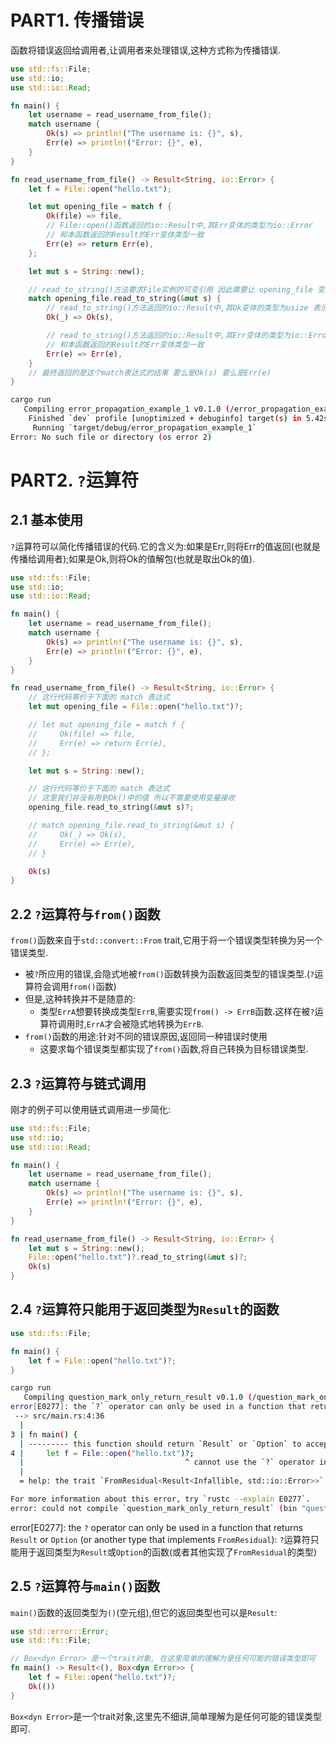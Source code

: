 # PART1. 传播错误

函数将错误返回给调用者,让调用者来处理错误,这种方式称为传播错误.

```rust
use std::fs::File;
use std::io;
use std::io::Read;

fn main() {
    let username = read_username_from_file();
    match username {
        Ok(s) => println!("The username is: {}", s),
        Err(e) => println!("Error: {}", e),
    }
}

fn read_username_from_file() -> Result<String, io::Error> {
    let f = File::open("hello.txt");

    let mut opening_file = match f {
        Ok(file) => file,
        // File::open()函数返回的io::Result中,其Err变体的类型为io::Error
        // 和本函数返回的Result的Err变体类型一致
        Err(e) => return Err(e),
    };

    let mut s = String::new();

    // read_to_string()方法要求File实例的可变引用 因此需要让 opening_file 变量是可变的
    match opening_file.read_to_string(&mut s) {
        // read_to_string()方法返回的io::Result中,其Ok变体的类型为usize 表示读取的字节数
        Ok(_) => Ok(s),

        // read_to_string()方法返回的io::Result中,其Err变体的类型为io::Error
        // 和本函数返回的Result的Err变体类型一致
        Err(e) => Err(e),
    }
    // 最终返回的是这个match表达式的结果 要么是Ok(s) 要么是Err(e)
}
```

```bash
cargo run
   Compiling error_propagation_example_1 v0.1.0 (/error_propagation_example_1)
    Finished `dev` profile [unoptimized + debuginfo] target(s) in 5.42s
     Running `target/debug/error_propagation_example_1`
Error: No such file or directory (os error 2)
```

# PART2. `?`运算符

## 2.1 基本使用

`?`运算符可以简化传播错误的代码.它的含义为:如果是Err,则将Err的值返回(也就是传播给调用者);如果是Ok,则将Ok的值解包(也就是取出Ok的值).

```rust
use std::fs::File;
use std::io;
use std::io::Read;

fn main() {
    let username = read_username_from_file();
    match username {
        Ok(s) => println!("The username is: {}", s),
        Err(e) => println!("Error: {}", e),
    }
}

fn read_username_from_file() -> Result<String, io::Error> {
    // 这行代码等价于下面的 match 表达式
    let mut opening_file = File::open("hello.txt")?;

    // let mut opening_file = match f {
    //     Ok(file) => file,
    //     Err(e) => return Err(e),
    // };

    let mut s = String::new();

    // 这行代码等价于下面的 match 表达式
    // 这里我们并没有用到Ok()中的值 所以不需要使用变量接收
    opening_file.read_to_string(&mut s)?;

    // match opening_file.read_to_string(&mut s) {
    //     Ok(_) => Ok(s),
    //     Err(e) => Err(e),
    // }

    Ok(s)
}
```

## 2.2 `?`运算符与`from()`函数

`from()`函数来自于`std::convert::From` trait,它用于将一个错误类型转换为另一个错误类型.

- 被`?`所应用的错误,会隐式地被`from()`函数转换为函数返回类型的错误类型.(`?`运算符会调用`from()`函数)
- 但是,这种转换并不是随意的:
  - 类型`ErrA`想要转换成类型`ErrB`,需要实现`from() -> ErrB`函数.这样在被`?`运算符调用时,`ErrA`才会被隐式地转换为`ErrB`.
- `from()`函数的用途:针对不同的错误原因,返回同一种错误时使用
  - 这要求每个错误类型都实现了`from()`函数,将自己转换为目标错误类型.

## 2.3 `?`运算符与链式调用

刚才的例子可以使用链式调用进一步简化:

```rust
use std::fs::File;
use std::io;
use std::io::Read;

fn main() {
    let username = read_username_from_file();
    match username {
        Ok(s) => println!("The username is: {}", s),
        Err(e) => println!("Error: {}", e),
    }
}

fn read_username_from_file() -> Result<String, io::Error> {
    let mut s = String::new();
    File::open("hello.txt")?.read_to_string(&mut s)?;
    Ok(s)
}
```

## 2.4 `?`运算符只能用于返回类型为`Result`的函数

```rust
use std::fs::File;

fn main() {
    let f = File::open("hello.txt")?;
}
```

```bash
cargo run
   Compiling question_mark_only_return_result v0.1.0 (/question_mark_only_return_result)
error[E0277]: the `?` operator can only be used in a function that returns `Result` or `Option` (or another type that implements `FromResidual`)
 --> src/main.rs:4:36
  |
3 | fn main() {
  | --------- this function should return `Result` or `Option` to accept `?`
4 |     let f = File::open("hello.txt")?;
  |                                    ^ cannot use the `?` operator in a function that returns `()`
  |
  = help: the trait `FromResidual<Result<Infallible, std::io::Error>>` is not implemented for `()`

For more information about this error, try `rustc --explain E0277`.
error: could not compile `question_mark_only_return_result` (bin "question_mark_only_return_result") due to 1 previous error
```

error[E0277]: the `?` operator can only be used in a function that returns `Result` or `Option` (or another type that implements `FromResidual`): `?`运算符只能用于返回类型为`Result`或`Option`的函数(或者其他实现了`FromResidual`的类型)

## 2.5 `?`运算符与`main()`函数

`main()`函数的返回类型为`()`(空元组),但它的返回类型也可以是`Result`:

```rust
use std::error::Error;
use std::fs::File;

// Box<dyn Error> 是一个trait对象, 在这里简单的理解为是任何可能的错误类型即可
fn main() -> Result<(), Box<dyn Error>> {
    let f = File::open("hello.txt")?;
    Ok(())
}
```

`Box<dyn Error>`是一个trait对象,这里先不细讲,简单理解为是任何可能的错误类型即可.